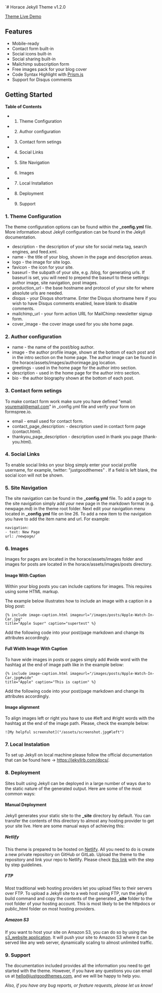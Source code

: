 `# Horace Jekyll Theme v1.2.0

[Theme Live Demo](https://horace.netlify.com/)

## Features

* Mobile-ready
* Contact form built-in 
* Social icons built-in
* Social sharing built-in
* Mailchimp subscription form
* Free images pack for your blog cover
* Code Syntax Highlight with [Prism.js](https://prismjs.com/)
* Support for Disqus comments

## Getting Started

**Table of Contents**

* 1. Theme Configuration
* 2. Author configuration
* 3. Contact form setings
* 4. Social Links
* 5. Site Navigation
* 6. Images
* 7. Local Installation
* 8. Deployment
* 9. Support

### 1. Theme Configuration

The theme configuration options can be found within the **_config.yml** file. More information about Jekyll configuration can be found in the Jekyll documentation.

* description - the description of your site for social meta tag, search engines, and feed.xml.
* name - the title of your blog, shown in the page and description areas.
* logo - the image for site logo.
* favicon - the icon for your site.
* baseurl - the subpath of your site, e.g. /blog, for generating urls. If baseurl is set, you will need to prepend the baseurl to these settings: author image, site navigation, post images.
* production_url - the base hostname and protocol of your site for where absolute urls are needed.
* disqus - your Disqus shortname. Enter the Disqus shortname here if you wish to have Disqus comments enabled, leave blank to disable comments.
* mailchimp_url - your form action URL for MailChimp newsletter signup form.
* cover_image - the cover image used for you site home page.

### 2. Author configuration

* name - the name of the post/blog author.
* image - the author profile image, shown at the bottom of each post and in the intro section on the home page. The author image can be found in the horace/assets/images/authorimage.jpg location.
* greetings - used in the home page for the author intro section.
* description - used in the home page for the author intro section.
* bio - the author biography shown at the bottom of each post.

### 3. Contact form setings
To make contact form work make sure you have defined "email: youremail@email.com" in _config.yml file and verify your form on formspree.io.

* email - email used for contact form.
* contact_page_description: - description used in contact form page (contact.html).
* thankyou_page_description - description used in thank you page (thank-you.html).

### 4. Social Links

To enable social links on your blog simply enter your social profile username, for example, twitter: "justgoodthemes" . If a field is left blank, the social icon will not be shown.

### 5. Site Navigation

The site navigation can be found in the **_config.yml** file. To add a page to the site navigation simply add your new page in the markdown format (e.g. newpage.md) in the theme root folder. Next edit your navigation menu located in **_config.yml** file on line 26. To add a new item to the navigation you have to add the item name and url. For example:

~~~~
navigation:
- text: New Page
url: /newpage/
~~~~

### 6. Images

Images for pages are located in the horace/assets/images folder and images for posts are located in the horace/assets/images/posts directory.

#### Image With Caption

Within your blog posts you can include captions for images. This requires using some HTML markup.

The example below illustrates how to include an image with a caption in a blog post:

~~~~
{% include image-caption.html imageurl="/images/posts/Apple-Watch-In-Car.jpg" 
title="Apple Super" caption="supertest" %}
~~~~

Add the following code into your post/page markdown and change its attributes accordingly.

#### Full Width Image With Caption

To have wide images in posts or pages simply add #wide word with the hashtag at the end of image path like in the example below:

~~~~
{% include image-caption.html imageurl="/images/posts/Apple-Watch-In-Car.jpg#wide" 
title="Apple" caption="This is caption" %}
~~~~

Add the following code into your post/page markdown and change its attributes accordingly.

#### Image alignment

To align images left or right you have to use #left and #right words with the hashtag at the end of the image path. Please, check the example below:

~~~~
![My helpful screenshot]("/assets/screenshot.jpg#left")
~~~~

### 7. Local Instalation

To set up Jekyll on local machine please follow the official documentation that can be found here -> https://jekyllrb.com/docs/.

### 8. Deployment

Sites built using Jekyll can be deployed in a large number of ways due to the static nature of the generated output. Here are some of the most common ways:

#### Manual Deployment

Jekyll generates your static site to the **_site** directory by default. You can transfer the contents of this directory to almost any hosting provider to get your site live. Here are some manual ways of achieving this:

##### Netlify

This theme is prepared to be hosted on [Netlify](https://www.netlify.com/). All you need to do is create a new private repository on GitHub or GitLab. Upload the theme to the repository and link your repo to Netlify. Please check [this link](https://www.netlify.com/blog/2015/10/28/a-step-by-step-guide-jekyll-3.0-on-netlify/#step-2-link-to-your-github) with the step by step guidelines.

##### FTP

Most traditional web hosting providers let you upload files to their servers over FTP. To upload a Jekyll site to a web host using FTP, run the jekyll build command and copy the contents of the generated **_site** folder to the root folder of your hosting account. This is most likely to be the httpdocs or public_html folder on most hosting providers.

##### Amazon S3

If you want to host your site on Amazon S3, you can do so by using the [s3_website application](https://github.com/laurilehmijoki/s3_website). It will push your site to Amazon S3 where it can be served like any web server, dynamically scaling to almost unlimited traffic.

### 9. Support

The documentation included provides all the information you need to get started with the theme. However, if you have any questions you can email us at hello@justgoodthemes.com, and we will be happy to help you.

*Also, if you have any bug reports, or feature requests, please let us know!*
